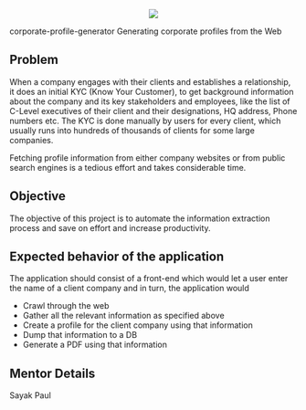 <p align="center"><img src="poster.jpeg"></p> corporate-profile-generator
Generating corporate profiles from the Web

## Problem
When a company engages with their clients and establishes a relationship, it does an initial KYC (Know Your Customer), to get background information about the company and its key stakeholders and employees, like the list of C-Level executives of their client and their
designations, HQ address, Phone numbers etc. The KYC is done manually by users for every client, which usually runs into hundreds of thousands of clients for some large companies.

Fetching profile information from either company websites or from public search engines is a tedious effort and takes considerable time.

## Objective
The objective of this project is to automate the information extraction process and save on effort and increase productivity.

## Expected behavior of the application

The application should consist of a front-end which would let a user enter the name of a client company and in turn, the application would
- Crawl through the web
- Gather all the relevant information as specified above
- Create a profile for the client company using that information
- Dump that information to a DB
- Generate a PDF using that information

## Mentor Details
Sayak Paul
